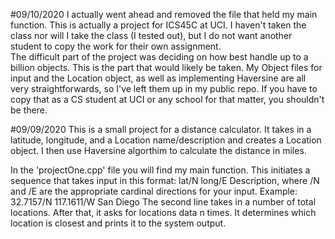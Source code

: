 #09/10/2020
I actually went ahead and removed the file that held my main function. 
This is actually a project for ICS45C at UCI.  I haven't taken
the class nor will I take the class (I tested out), but I do not want another student to
copy the work for their own assignment.  
The difficult part of the project was deciding on how best 
handle up to a billion objects.  This is the part that would likely
be taken.
My Object files for input and the Location object, as well as implementing 
Haversine are all very straightforwards, so I've left them up in my public repo.  If you have to copy that as a CS student 
at UCI or any school for that matter, you shouldn't be there. 


#09/09/2020
This is a small project for a distance calculator.
It takes in a latitude, longitude, and a Location name/description
and creates a Location object.
I then use Haversine algorthim to calculate the distance in miles.

In the 'projectOne.cpp' file you will find my main function.
This initiates a sequence that takes input in this format: 
lat/N long/E Description, where /N and /E are the appropriate cardinal directions for your input.
Example: 32.7157/N 117.1611/W San Diego
The second line takes in a number of total locations.
After that, it asks for locations data n times.
It determines which location is closest and prints it to the system output.

